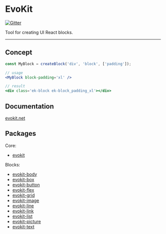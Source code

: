 # EvoKit

[![Gitter](https://badges.gitter.im/evokit/community.svg)](https://gitter.im/evokit/community?utm_source=badge&utm_medium=badge&utm_campaign=pr-badge)

Tool for creating UI React blocks.

---

## Concept

``` jsx
const MyBlock = createBlock('div', 'block', ['padding']);

// usage
<MyBlock block-padding='xl' />

// result
<div class='ek-block ek-block_padding_xl'></div>
```

## Documentation

[evokit.net](http://evokit.net)

## Packages

Core:
  * [evokit](/packages/evokit/)

Blocks:
  * [evokit-body](/packages/evokit-body/)
  * [evokit-box](/packages/evokit-box/)
  * [evokit-button](/packages/evokit-button/)
  * [evokit-flex](/packages/evokit-flex/)
  * [evokit-grid](/packages/evokit-grid/)
  * [evokit-image](/packages/evokit-image/)
  * [evokit-line](/packages/evokit-line/)
  * [evokit-link](/packages/evokit-link/)
  * [evokit-list](/packages/evokit-list/)
  * [evokit-picture](/packages/evokit-picture/)
  * [evokit-text](/packages/evokit-text/)
